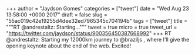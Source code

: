 
+++
author = "Jaydson Gomes"
categories = ["tweet"]
date = "Wed Aug 23 13:58:00 +0000 2017"
draft = false
slug = "55ac019c42e19255d4dee32ed7965345c704194b"
tags = ["tweet"]
title = """RT @andrestaltz: Starting..."""
tweet = true
micro = true
tweet_url = "https://twitter.com/jaydson/status/900356450387668992"
+++
RT @andrestaltz: Starting my 12000km journey to @braziljs , where I'll give the opening keynote about the end of the web. Excited!
